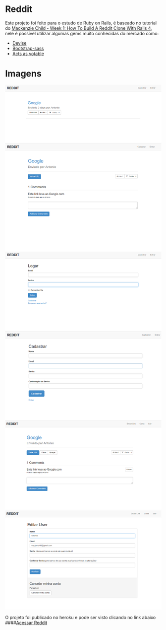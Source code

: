# Reddit

Este projeto foi feito para o estudo de Ruby on Rails, é baseado no tutorial do [Mackenzie Child - Week 1: How To Build A Reddit Clone With Rails 4](http://mackenziechild.me/12-in-12/1/), nele é possível utilizar algumas gems muito conhecidas do mercado como:

* [Devise](https://github.com/plataformatec/devise)
* [Bootstrap-sass](https://github.com/twbs/bootstrap-sass)
* [Acts as votable](https://github.com/cloudbsd/acts_as_votable)

# Imagens
![](https://github.com/acnjr2010/reddit/blob/master/app/assets/images/001.png)
![](https://github.com/acnjr2010/reddit/blob/master/app/assets/images/002.png)
![](https://github.com/acnjr2010/reddit/blob/master/app/assets/images/003.png)
![](https://github.com/acnjr2010/reddit/blob/master/app/assets/images/004.png)
![](https://github.com/acnjr2010/reddit/blob/master/app/assets/images/005.png)
![](https://github.com/acnjr2010/reddit/blob/master/app/assets/images/006.png)

O projeto foi publicado no heroku e pode ser visto clicando no link abaixo
####[Acessar Reddit](https://stark-anchorage-10566.herokuapp.com/)
